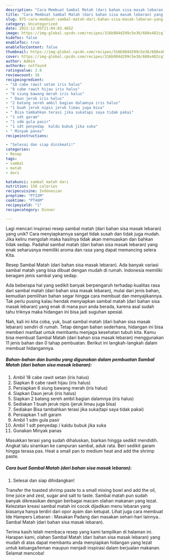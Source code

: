 ```yaml
---
description: "Cara Membuat Sambal Matah (dari bahan sisa masak lebaran) yang Mantap"
title: "Cara Membuat Sambal Matah (dari bahan sisa masak lebaran) yang Mantap"
slug: 975-cara-membuat-sambal-matah-dari-bahan-sisa-masak-lebaran-yang-mantap
category: Uncategorized
date: 2022-12-05T21:04:03.465Z
image: https://img-global.cpcdn.com/recipes/316b984d299c5e36/680x482cq70/sambal-matah-dari-bahan-sisa-masak-lebaran-foto-resep-utama.jpg
hideToc: false
enableToc: true
enableTocContent: false
thumbnail: https://img-global.cpcdn.com/recipes/316b984d299c5e36/680x482cq70/sambal-matah-dari-bahan-sisa-masak-lebaran-foto-resep-utama.jpg
cover: https://img-global.cpcdn.com/recipes/316b984d299c5e36/680x482cq70/sambal-matah-dari-bahan-sisa-masak-lebaran-foto-resep-utama.jpg
author: Admin
authorAv: notfound
ratingvalue: 3.8
reviewcount: 16
recipeingredient:
- "18 cabe rawit setan iris halus"
- "8 cabe rawit hijau iris halus"
- "6 siung bawang merah iris halus"
- " Daun jeruk iris halus"
- "2 batang sereh ambil bagian dalamnya iris halus"
- "1 buah jeruk nipis jeruk limau juga bisa"
- " Bisa tambahkan terasi jika sukatapi saya tidak pakai"
- "1 sdt garam"
- "1 sdm gula pasir"
- "1 sdt penyedap  kaldu bubuk jika suka"
- " Minyak panas"
recipeinstructions:

- "Selesai dan siap dinikmati!"
categories:
- Resep
tags:
- sambal
- matah
- dari

katakunci: sambal matah dari 
nutrition: 158 calories
recipecuisine: Indonesian
preptime: "PT32M"
cooktime: "PT46M"
recipeyield: "1"
recipecategory: Dinner

---
```





Lagi mencari inspirasi resep sambal matah (dari bahan sisa masak lebaran) yang unik? Cara menyiapkannya sangat tidak susah dan tidak juga mudah. Jika keliru mengolah maka hasilnya tidak akan memuaskan dan bahkan tidak sedap. Padahal sambal matah (dari bahan sisa masak lebaran) yang enak seharusnya memiliki aroma dan rasa yang dapat memancing selera Kita.





Resep Sambal Matah (dari bahan sisa masak lebaran). Ada banyak variasi sambal matah yang bisa dibuat dengan mudah di rumah. Indonesia memiliki beragam jenis sambal yang sedap.

Ada beberapa hal yang sedikit banyak berpengaruh terhadap kualitas rasa dari sambal matah (dari bahan sisa masak lebaran), mulai dari jenis bahan, kemudian pemilihan bahan segar hingga cara membuat dan menyajikannya. Tak perlu pusing kalau hendak menyiapkan sambal matah (dari bahan sisa masak lebaran) yang enak di mana pun anda berada, karena asal sudah tahu triknya maka hidangan ini bisa jadi suguhan spesial.






Nah, kali ini kita coba, yuk, buat sambal matah (dari bahan sisa masak lebaran) sendiri di rumah. Tetap dengan bahan sederhana, hidangan ini bisa memberi manfaat untuk membantu menjaga kesehatan tubuh kita. Kamu bisa membuat Sambal Matah (dari bahan sisa masak lebaran) menggunakan 11 jenis bahan dan 0 tahap pembuatan. Berikut ini langkah-langkah dalam membuat hidangannya.

<!--inarticleads1-->

##### Bahan-bahan dan bumbu yang digunakan dalam pembuatan Sambal Matah (dari bahan sisa masak lebaran):

1. Ambil 18 cabe rawit setan (iris halus)
1. Siapkan 8 cabe rawit hijau (iris halus)
1. Persiapkan 6 siung bawang merah (iris halus)
1. Siapkan  Daun jeruk (iris halus)
1. Siapkan 2 batang sereh ambil bagian dalamnya (iris halus)
1. Sediakan 1 buah jeruk nipis (jeruk limau juga bisa)
1. Sediakan  Bisa tambahkan terasi jika suka(tapi saya tidak pakai)
1. Persiapkan 1 sdt garam
1. Ambil 1 sdm gula pasir
1. Ambil 1 sdt penyedap / kaldu bubuk jika suka
1. Gunakan  Minyak panas


Masukkan terasi yang sudah dihaluskan, biarkan hingga sedikit mendidih. Angkat lalu siramkan ke campuran sambal, aduk rata. Beri sedikit garam hingga terasa pas. Heat a small pan to medium heat and add the shrimp paste. 

<!--inarticleads2-->

##### Cara buat Sambal Matah (dari bahan sisa masak lebaran):


1. Selesai dan siap dihidangkan!

Transfer the toasted shrimp paste to a small mixing bowl and add the oil, lime juice and zest, sugar and salt to taste. Sambal matah pun sudah banyak dikreasikan dengan berbagai macam olahan makanan yang lezat. Kelezatan kreasi sambal matah ini cocok dijadikan menu lebaran yang biasanya hanya terdiri dari opor ayam dan ketupat. Lihat juga cara membuat Ide Hampers Lebaran : Masakan Padang dan masakan sehari-hari lainnya.. Sambal Matah (dari bahan sisa masak lebaran). 

Terima kasih telah membaca resep yang kami tampilkan di halaman ini. Harapan kami, olahan Sambal Matah (dari bahan sisa masak lebaran) yang mudah di atas dapat membantu anda menyiapkan hidangan yang lezat untuk keluarga/teman maupun menjadi inspirasi dalam berjualan makanan. Selamat mencoba!
